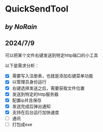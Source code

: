 # QuickSendTool

## *by NoRain*

## 2024/7/9

可以把某个文件右键发送到特定http端口的小工具

以下是需求分析：

- [x] 需要写入注册表，也就是添加右键菜单功能
- [x] 以管理员身份运行
- [x] 右键选择发送之后，需要获取文件位置
- [x] 发送到特定的http服务器
- [x] 配置ip并且保存
- [x] 发送完成后弹出通知
- [x] 支持在后台运行加快速度
- [ ] 通讯
- [ ] 打包成exe
